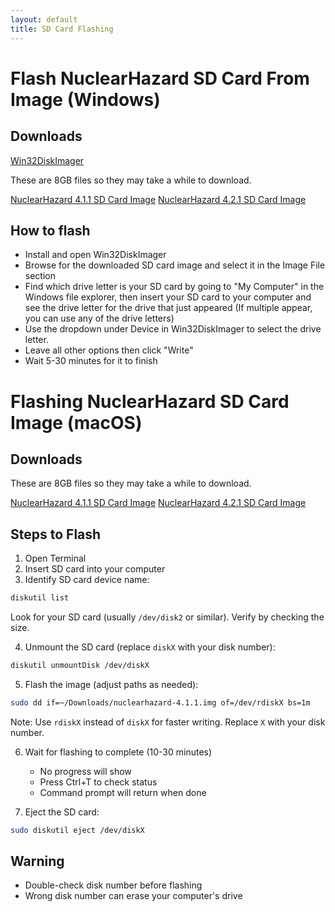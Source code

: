 ```yaml
---
layout: default
title: SD Card Flashing
---
```


# Flash NuclearHazard SD Card From Image (Windows)

## Downloads

[Win32DiskImager](https://win32diskimager.b-cdn.net/win32diskimager-1.0.0-install.exe)

These are 8GB files so they may take a while to download.

<a href="https://drive.google.com/file/d/1-0wvB4UB75ikpUQoiZs9ZyMAl8WBjb8d/view" target="_blank">NuclearHazard 4.1.1 SD Card Image</a>
<a href="" target="_blank">NuclearHazard 4.2.1 SD Card Image</a>

## How to flash

- Install and open Win32DiskImager
- Browse for the downloaded SD card image and select it in the Image File section
- Find which drive letter is your SD card by going to "My Computer" in the Windows file explorer, then insert your SD card to your computer and see the drive letter for the drive that just appeared (If multiple appear, you can use any of the drive letters)
- Use the dropdown under Device in Win32DiskImager to select the drive letter.
- Leave all other options then click "Write"
- Wait 5-30 minutes for it to finish

# Flashing NuclearHazard SD Card Image (macOS)

## Downloads

These are 8GB files so they may take a while to download.

<a href="https://drive.google.com/file/d/1-0wvB4UB75ikpUQoiZs9ZyMAl8WBjb8d/view" target="_blank">NuclearHazard 4.1.1 SD Card Image</a>
<a href="" target="_blank">NuclearHazard 4.2.1 SD Card Image</a>

## Steps to Flash

1. Open Terminal
2. Insert SD card into your computer
3. Identify SD card device name:
```bash
diskutil list
```
Look for your SD card (usually `/dev/disk2` or similar). Verify by checking the size.

4. Unmount the SD card (replace `diskX` with your disk number):
```bash
diskutil unmountDisk /dev/diskX
```

5. Flash the image (adjust paths as needed):
```bash
sudo dd if=~/Downloads/nuclearhazard-4.1.1.img of=/dev/rdiskX bs=1m
```
Note: Use `rdiskX` instead of `diskX` for faster writing. Replace `X` with your disk number.

6. Wait for flashing to complete (10-30 minutes)
   - No progress will show
   - Press Ctrl+T to check status
   - Command prompt will return when done

7. Eject the SD card:
```bash
sudo diskutil eject /dev/diskX
```

## Warning
- Double-check disk number before flashing
- Wrong disk number can erase your computer's drive